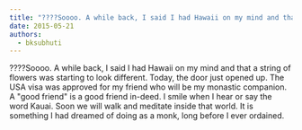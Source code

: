 ```yaml
---
title: "????Soooo. A while back, I said I had Hawaii on my mind and that a string of flowers was starting to look..."
date: 2015-05-21
authors: 
  - bksubhuti
---
```


????Soooo. A while back, I said I had Hawaii on my mind and that a string of flowers was starting to look different. Today, the door just opened up. The USA visa was approved for my friend who will be my monastic companion. A "good friend" is a good friend in-deed. I smile when I hear or say the word Kauai. Soon we will walk and meditate inside that world. It is something I had dreamed of doing as a monk, long before I ever ordained.﻿



